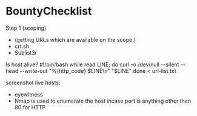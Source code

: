 # BountyChecklist

Step 1 (scoping)
- (getting URLs which are available on the scope.)
- crt.sh
- Sublist3r

Is host alive?
#!/bin/bash
while read LINE; do
  curl -o /dev/null --silent --head --write-out "%{http_code} $LINE\n" "$LINE"
done < url-list.txt

screenshot live hosts:
- eyewitness
- Nmap is used to enumerate the host incase port is anything other than 80 for HTTP
